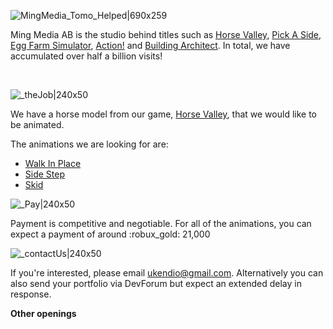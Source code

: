 ![MingMedia_Tomo_Helped|690x259](upload://pGhF8fLQQ6AtznS4cb2smsUATP7.png) 

Ming Media AB is the studio behind titles such as [Horse Valley](https://www.roblox.com/games/2830250344/Horse-Valley-BETA),  [Pick A Side](https://www.roblox.com/games/663655429/Pick-A-Side), [Egg Farm Simulator](https://www.roblox.com/games/1828509885/AUTO-EGGS-Egg-Farm-Simulator), [Action!](https://www.roblox.com/games/1069607513/Action) and [Building Architect](https://www.roblox.com/games/5857383913/ITALY-Building-Architect?refPageId=00371d12-71b1-4519-b06a-3620dbf5328e). In total, we have accumulated over half a billion visits!

<br/>

![_theJob|240x50](upload://ymXAIB4swTCbC1ADvnSKgfgFhsZ.png) 

We have a horse model from our game, [Horse Valley](https://www.roblox.com/games/2830250344/Horse-Valley), that we would like to be animated.

The animations we are looking for are:
- [Walk In Place](https://youtu.be/CMcHuq_wy9E?t=112)
- [Side Step](https://youtu.be/CMcHuq_wy9E?t=122)
- [Skid](https://youtu.be/CMcHuq_wy9E?t=245)

![_Pay|240x50](upload://lmANzVG0Wpf4mHo0M7utyFEeNwb.png) 

Payment is competitive and negotiable. For all of the animations, you can expect a payment of around :robux_gold: 21,000


![_contactUs|240x50](upload://xPJ4B7nCFTQOLXvZRWfxx5Aujl4.png) 

If you're interested, please email [ ukendio@gmail.com](mailto:ukendio@gmail.com). Alternatively you can also send your portfolio via DevForum but expect an extended delay in response.

**Other openings**
